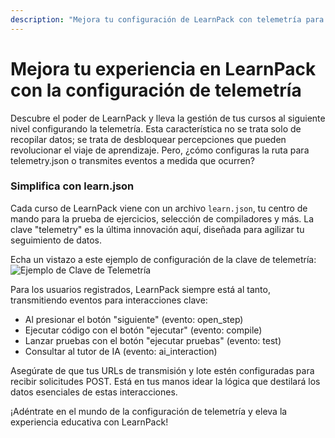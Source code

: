 ```yaml
---
description: "Mejora tu configuración de LearnPack con telemetría para desbloquear insights clave y optimizar la gestión de tus cursos."
---
```


# Mejora tu experiencia en LearnPack con la configuración de telemetría

Descubre el poder de LearnPack y lleva la gestión de tus cursos al siguiente nivel configurando la telemetría. Esta característica no se trata solo de recopilar datos; se trata de desbloquear percepciones que pueden revolucionar el viaje de aprendizaje. Pero, ¿cómo configuras la ruta para telemetry.json o transmites eventos a medida que ocurren?

### Simplifica con learn.json

Cada curso de LearnPack viene con un archivo `learn.json`, tu centro de mando para la prueba de ejercicios, selección de compiladores y más. La clave "telemetry" es la última innovación aquí, diseñada para agilizar tu seguimiento de datos.

Echa un vistazo a este ejemplo de configuración de la clave de telemetría:
![Ejemplo de Clave de Telemetría](https://github.com/breatheco-de/content/assets/107764250/70caf7ad-89df-4ead-9404-d7778cd6dd15)

Para los usuarios registrados, LearnPack siempre está al tanto, transmitiendo eventos para interacciones clave:
- Al presionar el botón "siguiente" (evento: open_step)
- Ejecutar código con el botón "ejecutar" (evento: compile)
- Lanzar pruebas con el botón "ejecutar pruebas" (evento: test)
- Consultar al tutor de IA (evento: ai_interaction)

Asegúrate de que tus URLs de transmisión y lote estén configuradas para recibir solicitudes POST. Está en tus manos idear la lógica que destilará los datos esenciales de estas interacciones.

¡Adéntrate en el mundo de la configuración de telemetría y eleva la experiencia educativa con LearnPack!
